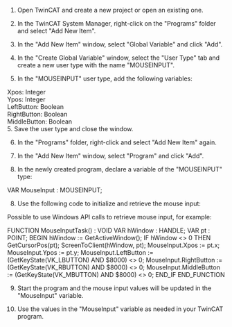 1. Open TwinCAT and create a new project or open an existing one.

2. In the TwinCAT System Manager, right-click on the "Programs" folder and select "Add New Item".

3. In the "Add New Item" window, select "Global Variable" and click "Add".

4. In the "Create Global Variable" window, select the "User Type" tab and create a new user type with the name "MOUSEINPUT".

5. In the "MOUSEINPUT" user type, add the following variables:

Xpos: Integer  <br>
Ypos: Integer  <br>
LeftButton: Boolean <br>
RightButton: Boolean <br>
MiddleButton: Boolean <br>
5. Save the user type and close the window.

6. In the "Programs" folder, right-click and select "Add New Item" again.

7. In the "Add New Item" window, select "Program" and click "Add".

7. In the newly created program, declare a variable of the "MOUSEINPUT" type:

VAR MouseInput : MOUSEINPUT;

8. Use the following code to initialize and retrieve the mouse input:

Possible to use Windows API calls to retrieve mouse input, for example:

FUNCTION MouseInputTask() : VOID
    VAR hWindow : HANDLE;
    VAR pt : POINT;
BEGIN
    hWindow := GetActiveWindow();
    IF hWindow <> 0 THEN
        GetCursorPos(pt);
        ScreenToClient(hWindow, pt);
        MouseInput.Xpos := pt.x;
        MouseInput.Ypos := pt.y;
        MouseInput.LeftButton := (GetKeyState(VK_LBUTTON) AND $8000) <> 0;
        MouseInput.RightButton := (GetKeyState(VK_RBUTTON) AND $8000) <> 0;
        MouseInput.MiddleButton := (GetKeyState(VK_MBUTTON) AND $8000) <> 0;
    END_IF
END_FUNCTION

9. Start the program and the mouse input values will be updated in the "MouseInput" variable.

10. Use the values in the "MouseInput" variable as needed in your TwinCAT program.





